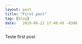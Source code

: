 ```yaml
---
layout: post
title: "First post"
tag: [blog]
date:   2019-06-22 17:40:49 -0300
---
```


Teste first post